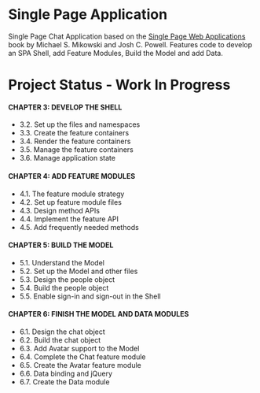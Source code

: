 # Single Page Application

Single Page Chat Application based on the [Single Page Web Applications]( https://www.manning.com/books/single-page-web-applications "Programming Phoenix") book by Michael S. Mikowski and Josh C. Powell. Features code to develop an SPA Shell, add Feature Modules, Build the Model and add Data.

# Project Status - Work In Progress

#### CHAPTER 3: DEVELOP THE SHELL
* 3.2. Set up the files and namespaces
* 3.3. Create the feature containers
* 3.4. Render the feature containers
* 3.5. Manage the feature containers
* 3.6. Manage application state

#### CHAPTER 4: ADD FEATURE MODULES
* 4.1. The feature module strategy
* 4.2. Set up feature module files
* 4.3. Design method APIs
* 4.4. Implement the feature API
* 4.5. Add frequently needed methods

#### CHAPTER 5: BUILD THE MODEL
* 5.1. Understand the Model
* 5.2. Set up the Model and other files
* 5.3. Design the people object
* 5.4. Build the people object
* 5.5. Enable sign-in and sign-out in the Shell

#### CHAPTER 6: FINISH THE MODEL AND DATA MODULES
* 6.1. Design the chat object
* 6.2. Build the chat object
* 6.3. Add Avatar support to the Model
* 6.4. Complete the Chat feature module
* 6.5. Create the Avatar feature module
* 6.6. Data binding and jQuery
* 6.7. Create the Data module
